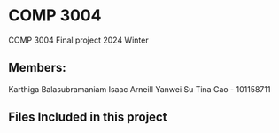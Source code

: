 # COMP 3004
COMP 3004 Final project 2024 Winter


## Members:
Karthiga Balasubramaniam
Isaac Arneill
Yanwei Su
Tina Cao - 101158711

## Files Included in this project
